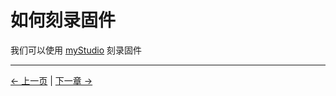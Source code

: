 # 如何刻录固件

我们可以使用 [myStudio](../5.2-ApplicationUse/5.2.2-mystudio/3-flash_firmwares.md) 刻录固件

---

[← 上一页](../README.md) | [下一章 →](../../6-SDKDevelopment/README.md)
